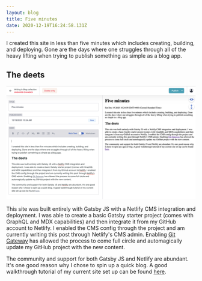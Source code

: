```yaml
---
layout: blog
title: Five minutes
date: 2020-12-19T16:24:58.131Z
---
```

I created this site in less than five minutes which includes creating, building, and deploying. Gone are the days where one struggles through all of the heavy lifting when trying to publish something as simple as a blog app.

## The deets

![Netlify CMS Admin](/images/uploads/screen-shot-2020-12-19-at-12.47.51-pm.png)

This site was built entirely with Gatsby JS with a Netlify CMS integration and deployment. I was able to create a basic Gatsby starter project (comes with GraphQL and MDX capabilities) and then integrate it from my GitHub account to Netlify. I enabled the CMS config through the project and am currently writing this post through Netlify's CMS admin. Enabling [Git Gateway](https://docs.netlify.com/visitor-access/git-gateway/) has allowed the process to come full circle and automagically update my GitHub project with the new content.

The community and support for both Gatsby JS and Netlify are abundant. It's one good reason why I chose to spin up a quick blog. A good walkthrough tutorial of my current site set up can be found [here](https://www.freecodecamp.org/news/how-to-build-a-blog-with-gatsby-and-netlify-cms/).
